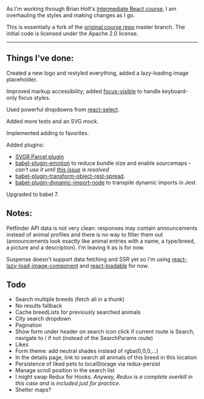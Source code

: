As I'm working through Brian Holt's [Intermediate React course](https://bit.ly/react-v4), I am overhauling the styles and making changes as I go.

This is essentially a fork of the [original course repo](https://github.com/btholt/complete-intro-to-react-v4) master branch. The initial code is licensed under the Apache 2.0 license.

---

## Things I've done:

Created a new logo and restyled everything, added a lazy-loading image placeholder.

Improved markup accessibility; added [focus-visible](https://github.com/WICG/focus-visible) to handle keyboard-only focus styles.

Used powerful dropdowns from [react-select](https://github.com/JedWatson/react-select).

Added more tests and an SVG mock.

Implemented adding to favorites.

Added plugins:

- [SVGR Parcel plugin](https://www.npmjs.com/package/@svgr/parcel-plugin-svgr)
- [babel-plugin-emotion](https://github.com/emotion-js/emotion/tree/master/packages/babel-plugin-emotion) to reduce bundle size and enable sourcemaps - _can't use it until [this issue](https://github.com/parcel-bundler/parcel/issues/2237) is resolved_
- [babel-plugin-transform-object-rest-spread](https://babeljs.io/docs/en/babel-plugin-transform-object-rest-spread.html).
- [babel-plugin-dynamic-import-node](https://github.com/airbnb/babel-plugin-dynamic-import-node) to transpile dynamic imports in Jest

Upgraded to babel 7.

## Notes:

Petfinder API data is not very clean: responses may contain announcements instead of animal profiles and there is no way to filter them out (announcements look exactly like animal entries with a name, a type/breed, a picture and a description). I'm leaving it as is for now.

Suspense doesn't support data fetching and SSR yet so I'm using [react-lazy-load-image-component](https://www.npmjs.com/package/react-lazy-load-image-component) and [react-loadable](https://github.com/jamiebuilds/react-loadable) for now.

## Todo

- Search multiple breeds (fetch all in a thunk)
- No results fallback
- Cache breedLists for previously searched animals
- City search dropdown
- Pagination
- Show form under header on search icon click if current route is Search, navigate to / if not (instead of the SearchParams route)
- Likes
- Form theme: add neutral shades instead of rgba(0,0,0,...)
- In the details page, link to search all animals of this breed in this location
- Persistence of liked pets to localStorage via redux-persist
- Manage scroll position in the search list
- I might swap Redux for Hooks. _Anyway, Redux is a complete overkill in this case and is included just for practice_.
- Shelter maps?
